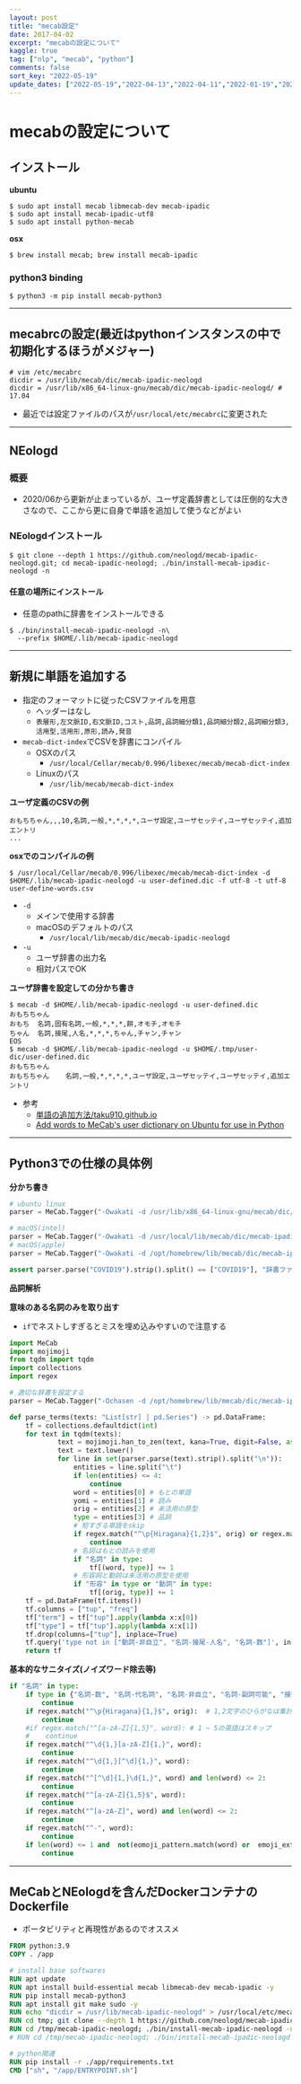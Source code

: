 ```yaml
---
layout: post
title: "mecab設定"
date: 2017-04-02
excerpt: "mecabの設定について"
kaggle: true
tag: ["nlp", "mecab", "python"]
comments: false
sort_key: "2022-05-19"
update_dates: ["2022-05-19","2022-04-13","2022-04-11","2022-01-19","2021-08-25","2021-08-05","2021-06-04","2021-05-28","2021-05-28"]
---
```


# mecabの設定について

## インストール

**ubuntu**  
```console
$ sudo apt install mecab libmecab-dev mecab-ipadic
$ sudo apt install mecab-ipadic-utf8
$ sudo apt install python-mecab
```

**osx**  
```console
$ brew install mecab; brew install mecab-ipadic
```

### python3 binding
```console
$ python3 -m pip install mecab-python3
```

---

## mecabrcの設定(最近はpythonインスタンスの中で初期化するほうがメジャー)

```
# vim /etc/mecabrc
dicdir = /usr/lib/mecab/dic/mecab-ipadic-neologd
dicdir = /usr/lib/x86_64-linux-gnu/mecab/dic/mecab-ipadic-neologd/ # 17.04
```
 - 最近では設定ファイルのパスが`/usr/local/etc/mecabrc`に変更された

---

## NEologd

### 概要
 - 2020/06から更新が止まっているが、ユーザ定義辞書としては圧倒的な大きさなので、ここから更に自身で単語を追加して使うなどがよい

### NEologdインストール
```console
$ git clone --depth 1 https://github.com/neologd/mecab-ipadic-neologd.git; cd mecab-ipadic-neologd; ./bin/install-mecab-ipadic-neologd -n
```

#### 任意の場所にインストール
 - 任意のpathに辞書をインストールできる

```console
$ ./bin/install-mecab-ipadic-neologd -n\
  --prefix $HOME/.lib/mecab-ipadic-neologd
```

---

## 新規に単語を追加する
 - 指定のフォーマットに従ったCSVファイルを用意 
   - ヘッダーはなし
   - `表層形,左文脈ID,右文脈ID,コスト,品詞,品詞細分類1,品詞細分類2,品詞細分類3,活用型,活用形,原形,読み,発音`
 - `mecab-dict-index`でCSVを辞書にコンパイル
   - OSXのパス
     - `/usr/local/Cellar/mecab/0.996/libexec/mecab/mecab-dict-index`
   - Linuxのパス
     - `/usr/lib/mecab/mecab-dict-index`

**ユーザ定義のCSVの例**  
```
おもちちゃん,,,10,名詞,一般,*,*,*,*,ユーザ設定,ユーザセッテイ,ユーザセッテイ,追加エントリ
...
```

**osxでのコンパイルの例**  
```console
$ /usr/local/Cellar/mecab/0.996/libexec/mecab/mecab-dict-index -d $HOME/.lib/mecab-ipadic-neologd -u user-defined.dic -f utf-8 -t utf-8 user-define-words.csv
```
 - `-d`
   - メインで使用する辞書
   - macOSのデフォルトのパス
     - `/usr/local/lib/mecab/dic/mecab-ipadic-neologd`
 - `-u`
   - ユーザ辞書の出力名
   - 相対パスでOK

**ユーザ辞書を設定しての分かち書き**  
```console
$ mecab -d $HOME/.lib/mecab-ipadic-neologd -u user-defined.dic
おもちちゃん
おもち  名詞,固有名詞,一般,*,*,*,餅,オモチ,オモチ
ちゃん  名詞,接尾,人名,*,*,*,ちゃん,チャン,チャン
EOS
$ mecab -d $HOME/.lib/mecab-ipadic-neologd -u $HOME/.tmp/user-dic/user-defined.dic
おもちちゃん
おもちちゃん    名詞,一般,*,*,*,*,ユーザ設定,ユーザセッテイ,ユーザセッテイ,追加エントリ
```

 - 参考
   - [単語の追加方法/taku910.github.io](http://taku910.github.io/mecab/dic.html)
   - [Add words to MeCab's user dictionary on Ubuntu for use in Python](https://linuxtut.com/en/d743a9d757dd3097a6f6/)


---

## Python3での仕様の具体例

**分かち書き**  
```python
# ubuntu linux
parser = MeCab.Tagger("-Owakati -d /usr/lib/x86_64-linux-gnu/mecab/dic/mecab-ipadic-neologd/") # /etc/mecabrcに設定されているに関わらず、明示的にpython3の内部で辞書ファイルのpath指定をする必要がある

# macOS(intel)
parser = MeCab.Tagger("-Owakati -d /usr/local/lib/mecab/dic/mecab-ipadic-neologd/") 
# macOS(apple)
parser = MeCab.Tagger("-Owakati -d /opt/homebrew/lib/mecab/dic/mecab-ipadic-neologd/") 

assert parser.parse("COVID19").strip().split() == ["COVID19"], "辞書ファイルが古いです" # 辞書が反映されていないと落ちるはず
```

**品詞解析**  

**意味のある名詞のみを取り出す**  
 - `if`でネストしすぎるとミスを埋め込みやすいので注意する

```python
import MeCab
import mojimoji
from tqdm import tqdm
import collections
import regex

# 適切な辞書を設定する
parser = MeCab.Tagger("-Ochasen -d /opt/homebrew/lib/mecab/dic/mecab-ipadic-neologd/")

def parse_terms(texts: "List[str] | pd.Series") -> pd.DataFrame:
    tf = collections.defaultdict(int)
    for text in tqdm(texts):
            text = mojimoji.han_to_zen(text, kana=True, digit=False, ascii=False)
            text = text.lower()
            for line in set(parser.parse(text).strip().split("\n")):
                entities = line.split("\t")
                if len(entities) <= 4:
                    continue
                word = entities[0] # もとの単語
                yomi = entities[1] # 読み
                orig = entities[2] # 未活用の原型
                type = entities[3] # 品詞
                # 短すぎる単語をskip
                if regex.match("^\p{Hiragana}{1,2}$", orig) or regex.match("^\p{Katakana}{1,2}$", orig):
                    continue
                # 名詞はもとの読みを使用
                if "名詞" in type:
                    tf[(word, type)] += 1
                # 形容詞と動詞は未活用の原型を使用
                if "形容" in type or "動詞" in type:
                    tf[(orig, type)] += 1
    tf = pd.DataFrame(tf.items())
    tf.columns = ["tup", "freq"]
    tf["term"] = tf["tup"].apply(lambda x:x[0])
    tf["type"] = tf["tup"].apply(lambda x:x[1])
    tf.drop(columns=["tup"], inplace=True)
    tf.query('type not in ["動詞-非自立", "名詞-接尾-人名", "名詞-数"]', inplace=True)
    return tf
```

**基本的なサニタイズ(ノイズワード除去等)**  
```python
if "名詞" in type:
    if type in {"名詞-数", "名詞-代名詞", "名詞-非自立", "名詞-副詞可能", "接頭詞-名詞接続"}:
        continue
    if regex.match("^\p{Hiragana}{1,}$", orig):  # 1,2文字のひらがなは集計しない
        continue
    #if regex.match("^[a-zA-Z]{1,5}", word): # 1 ~ 5の英語はスキップ
    #    continue
    if regex.match("^\d{1,}[a-zA-Z]{1,}", word):
        continue
    if regex.match("^\d{1,}[^\d]{1,}", word):
        continue
    if regex.match("^[^\d]{1,}\d{1,}", word) and len(word) <= 2:
        continue
    if regex.match("^[a-zA-Z]{1,5}$", word):
        continue
    if regex.match("^[a-zA-Z]", word) and len(word) <= 2:
        continue
    if regex.match("^-", word):
        continue 
    if len(word) <= 1 and  not(eomoji_pattern.match(word) or  emoji_extra.match(word)):  # 1文字の表現はほとんどノイズなので集計しない
        continue
```

---

## MeCabとNEologdを含んだDockerコンテナのDockerfile
 - ポータビリティと再現性があるのでオススメ

```dockerfile
FROM python:3.9
COPY . /app

# install base softwares
RUN apt update
RUN apt install build-essential mecab libmecab-dev mecab-ipadic -y
RUN pip install mecab-python3
RUN apt install git make sudo -y
RUN echo "dicdir = /usr/lib/mecab-ipadic-neologd" > /usr/local/etc/mecabrc # mecabrcが無いとインスタンスを作成できない
RUN cd tmp; git clone --depth 1 https://github.com/neologd/mecab-ipadic-neologd.git; 
RUN cd /tmp/mecab-ipadic-neologd; ./bin/install-mecab-ipadic-neologd -n -y
# RUN cd /tmp/mecab-ipadic-neologd; ./bin/install-mecab-ipadic-neologd -n -y --prefix /var/lib/mecab-ipadic-neologd; # 指定した場所にインストールする場合

# python関連
RUN pip install -r ./app/requirements.txt
CMD ["sh", "/app/ENTRYPOINT.sh"]
```

